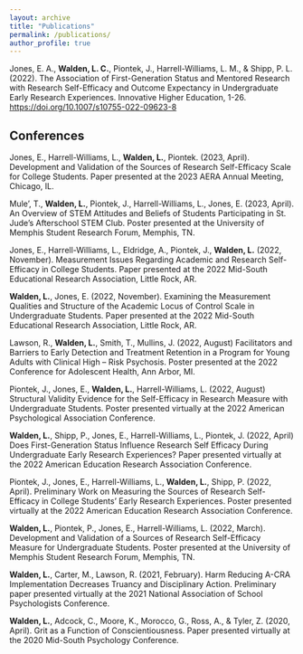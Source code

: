 ```yaml
---
layout: archive
title: "Publications"
permalink: /publications/
author_profile: true
---
```

Jones, E. A., **Walden, L. C.**, Piontek, J., Harrell-Williams, L. M., & Shipp, P. L. (2022). The Association of First-Generation Status and Mentored Research with Research Self-Efficacy and Outcome Expectancy in Undergraduate Early Research Experiences. Innovative Higher Education, 1-26. https://doi.org/10.1007/s10755-022-09623-8 

## Conferences

Jones, E., Harrell-Williams, L., **Walden, L.**, Piontek. (2023, April). Development and Validation of the Sources of Research Self-Efficacy Scale for College Students. Paper presented at the 2023 AERA Annual Meeting, Chicago, IL.

Mule’, T., **Walden, L.**, Piontek, J., Harrell-Williams, L., Jones, E. (2023, April). An Overview of STEM Attitudes and Beliefs of Students Participating in St. Jude’s Afterschool STEM Club. Poster presented at the University of Memphis Student Research Forum, Memphis, TN.

Jones, E., Harrell-Williams, L., Eldridge, A., Piontek, J., **Walden, L.** (2022, November). Measurement Issues Regarding Academic and Research Self-Efficacy in College Students. Paper presented at the 2022 Mid-South Educational Research Association, Little Rock, AR.

**Walden, L.**, Jones, E. (2022, November). Examining the Measurement Qualities and Structure of the Academic Locus of Control Scale in Undergraduate Students. Paper presented at the 2022 Mid-South Educational Research Association, Little Rock, AR.

Lawson, R., **Walden, L.**, Smith, T., Mullins, J. (2022, August) Facilitators and Barriers to Early Detection and Treatment Retention in a Program for Young Adults with Clinical High – Risk Psychosis. Poster presented at the 2022 Conference for Adolescent Health, Ann Arbor, MI.

Piontek, J., Jones, E., **Walden, L.**, Harrell-Williams, L. (2022, August) Structural Validity Evidence for the Self-Efficacy in Research Measure with Undergraduate Students. Poster presented virtually at the 2022 American Psychological Association Conference. 

**Walden, L.**, Shipp, P., Jones, E., Harrell-Williams, L., Piontek, J. (2022, April) Does First-Generation Status Influence Research Self Efficacy During Undergraduate Early Research Experiences? Paper presented virtually at the 2022 American Education Research Association Conference.

Piontek, J., Jones, E., Harrell-Williams, L., **Walden, L.**, Shipp, P. (2022, April). Preliminary Work on Measuring the Sources of Research Self-Efficacy in College Students’ Early Research Experiences. Poster presented virtually at the 2022 American Education Research Association Conference.

**Walden, L.**, Piontek, P., Jones, E., Harrell-Williams, L. (2022, March). Development and Validation of a Sources of Research Self-Efficacy Measure for Undergraduate Students. Poster presented at the University of Memphis Student Research Forum, Memphis, TN.

**Walden, L.**, Carter, M., Lawson, R. (2021, February).  Harm Reducing A-CRA Implementation Decreases Truancy and Disciplinary Action. Preliminary paper presented virtually at the 2021 National Association of School Psychologists Conference.

**Walden, L.**, Adcock, C., Moore, K., Morocco, G., Ross, A., &  Tyler, Z. (2020, April). Grit as a Function of Conscientiousness. Paper presented virtually at the 2020 Mid-South Psychology Conference.





